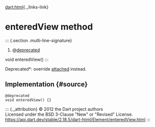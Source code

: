 [dart:html](../../dart-html/dart-html-library){._links-link}

enteredView method
==================

::: {.section .multi-line-signature}
<div>

1.  @[deprecated](../../dart-core/deprecated-constant)

</div>

void enteredView()
:::

Deprecated\*: override [attached](attached) instead.

Implementation {#source}
--------------

``` {.language-dart data-language="dart"}
@deprecated
void enteredView() {}
```

::: {._attribution}
© 2012 the Dart project authors\
Licensed under the BSD 3-Clause \"New\" or \"Revised\" License.\
<https://api.dart.dev/stable/2.18.5/dart-html/Element/enteredView.html>
:::
